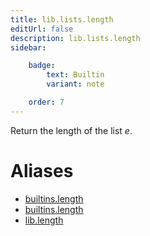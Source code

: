 ```yaml
---
title: lib.lists.length
editUrl: false
description: lib.lists.length
sidebar:

    badge:
        text: Builtin
        variant: note

    order: 7
---
```


Return the length of the list *e*.


# Aliases

- [builtins.length](/nix-doc-comments/reference/builtins/builtins-length)
- [builtins.length](/nix-doc-comments/reference/builtins/builtins-length)
- [lib.length](/nix-doc-comments/reference/lib/lib-length)


